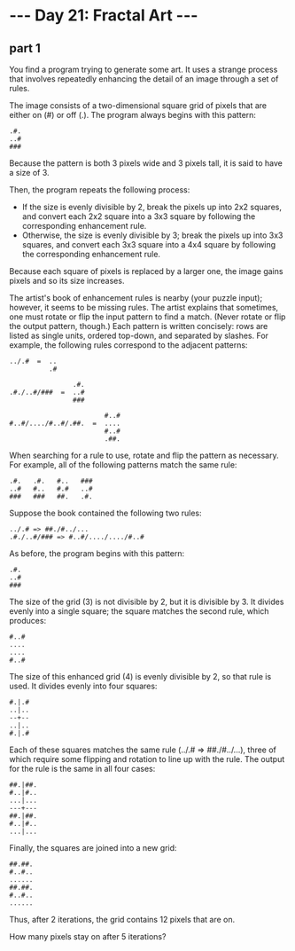 # --- Day 21: Fractal Art ---

## part 1

You find a program trying to generate some art. It uses a strange process that involves repeatedly enhancing the detail of an image through a set of rules.  

The image consists of a two-dimensional square grid of pixels that are either on (#) or off (.). The program always begins with this pattern:  
```
.#.
..#
###
```
Because the pattern is both 3 pixels wide and 3 pixels tall, it is said to have a size of 3.  

Then, the program repeats the following process:  

- If the size is evenly divisible by 2, break the pixels up into 2x2 squares, and convert each 2x2 square into a 3x3 square by following the corresponding enhancement rule.  
- Otherwise, the size is evenly divisible by 3; break the pixels up into 3x3 squares, and convert each 3x3 square into a 4x4 square by following the corresponding enhancement rule.  

Because each square of pixels is replaced by a larger one, the image gains pixels and so its size increases.  

The artist's book of enhancement rules is nearby (your puzzle input); however, it seems to be missing rules. The artist explains that sometimes, one must rotate or flip the input pattern to find a match. (Never rotate or flip the output pattern, though.) Each pattern is written concisely: rows are listed as single units, ordered top-down, and separated by slashes. For example, the following rules correspond to the adjacent patterns:  
```
../.#  =  ..
          .#

                .#.
.#./..#/###  =  ..#
                ###

                        #..#
#..#/..../#..#/.##.  =  ....
                        #..#
                        .##.
```

When searching for a rule to use, rotate and flip the pattern as necessary. For example, all of the following patterns match the same rule:  
```
.#.   .#.   #..   ###
..#   #..   #.#   ..#
###   ###   ##.   .#.
```

Suppose the book contained the following two rules:
```
../.# => ##./#../...
.#./..#/### => #..#/..../..../#..#
```
As before, the program begins with this pattern:  
```
.#.
..#
###
```

The size of the grid (3) is not divisible by 2, but it is divisible by 3. It divides evenly into a single square; the square matches the second rule, which produces:  
```
#..#
....
....
#..#
```

The size of this enhanced grid (4) is evenly divisible by 2, so that rule is used. It divides evenly into four squares:  
```
#.|.#
..|..
--+--
..|..
#.|.#
```

Each of these squares matches the same rule (../.# => ##./#../...), three of which require some flipping and rotation to line up with the rule. The output for the rule is the same in all four cases:  
```
##.|##.
#..|#..
...|...
---+---
##.|##.
#..|#..
...|...
```

Finally, the squares are joined into a new grid:  
```
##.##.
#..#..
......
##.##.
#..#..
......
```

Thus, after 2 iterations, the grid contains 12 pixels that are on.  

How many pixels stay on after 5 iterations?  

